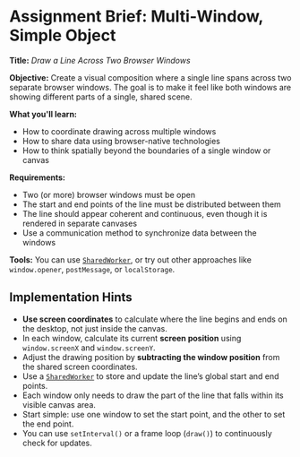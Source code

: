 # Assignment Brief: Multi-Window, Simple Object

**Title:**
*Draw a Line Across Two Browser Windows*

**Objective:**
Create a visual composition where a single line spans across two separate browser windows. The goal is to make it feel like both windows are showing different parts of a single, shared scene.

**What you'll learn:**

* How to coordinate drawing across multiple windows
* How to share data using browser-native technologies
* How to think spatially beyond the boundaries of a single window or canvas

**Requirements:**

* Two (or more) browser windows must be open
* The start and end points of the line must be distributed between them
* The line should appear coherent and continuous, even though it is rendered in separate canvases
* Use a communication method to synchronize data between the windows

**Tools:**
You can use [`SharedWorker`](https://developer.mozilla.org/en-US/docs/Web/API/SharedWorker), or try out other approaches like `window.opener`, `postMessage`, or `localStorage`.



## Implementation Hints

* **Use screen coordinates** to calculate where the line begins and ends on the desktop, not just inside the canvas.
* In each window, calculate its current **screen position** using `window.screenX` and `window.screenY`.
* Adjust the drawing position by **subtracting the window position** from the shared screen coordinates.
* Use a [`SharedWorker`](https://developer.mozilla.org/en-US/docs/Web/API/SharedWorker) to store and update the line’s global start and end points.
* Each window only needs to draw the part of the line that falls within its visible canvas area.
* Start simple: use one window to set the start point, and the other to set the end point.
* You can use `setInterval()` or a frame loop (`draw()`) to continuously check for updates.

